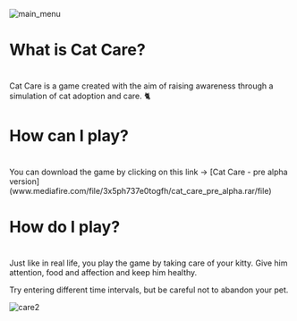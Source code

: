 ![main_menu](https://user-images.githubusercontent.com/25182846/217703121-2a281991-c51d-4cc7-87b5-b0b87839c735.PNG)
# What is Cat Care? <h1>
  <p> Cat Care is a game created with the aim of raising awareness through a simulation of cat adoption and care.
  🐈
    
# How can I play? <h1> 
  <p> You can download the game by clicking on this link -> 
   [Cat Care - pre alpha version](www.mediafire.com/file/3x5ph737e0togfh/cat_care_pre_alpha.rar/file)
    
  # How do I play? <h1> 
  <p>Just like in real life, you play the game by taking care of your kitty. Give him attention, food and affection and keep him healthy.

Try entering different time intervals, but be careful not to abandon your pet.
    
    
![care2](https://user-images.githubusercontent.com/25182846/217709285-34804098-1514-4d89-ad33-4459a8d8e441.PNG)
